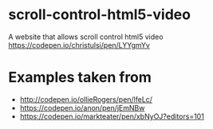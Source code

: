 # scroll-control-html5-video
A website that allows scroll control html5 video
 https://codepen.io/christulsi/pen/LYYgmYv


# Examples taken from 
* http://codepen.io/ollieRogers/pen/lfeLc/
* https://codepen.io/anon/pen/jEmNBw
* https://codepen.io/markteater/pen/xbNyOJ?editors=101
